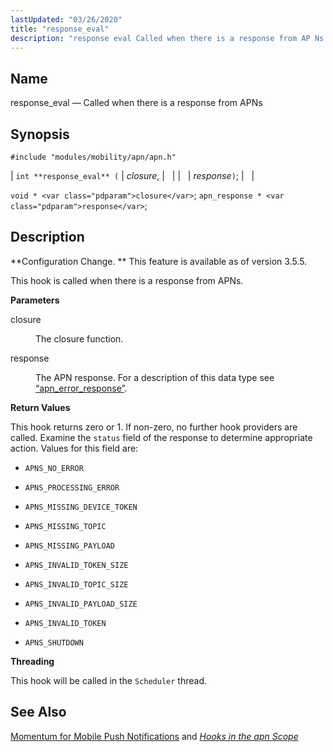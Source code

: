 ```yaml
---
lastUpdated: "03/26/2020"
title: "response_eval"
description: "response eval Called when there is a response from AP Ns int response eval closure response void closure apn response response Configuration Change This feature is available as of version 3 5 5 This hook is called when there is a response from AP Ns closure The closure function response..."
---
```


<a name="hooks.apn.response_eval"></a> 
## Name

response_eval — Called when there is a response from APNs

## Synopsis

`#include "modules/mobility/apn/apn.h"`

| `int **response_eval** (` | <var class="pdparam">closure</var>, |   |
|   | <var class="pdparam">response</var>`)`; |   |

`void * <var class="pdparam">closure</var>`;
`apn_response * <var class="pdparam">response</var>`;<a name="idp42871568"></a> 
## Description

**Configuration Change. ** This feature is available as of version 3.5.5.

This hook is called when there is a response from APNs.

**<a name="idp42868336"></a> Parameters**

<dl class="variablelist">

<dt>closure</dt>

<dd>

The closure function.

</dd>

<dt>response</dt>

<dd>

The APN response. For a description of this data type see [“apn_error_response”](/momentum/3/3-api/structs-apn-error-response).

</dd>

</dl>

**<a name="idp42864336"></a> Return Values**

This hook returns zero or 1\. If non-zero, no further hook providers are called. Examine the `status` field of the response to determine appropriate action. Values for this field are:

*   `APNS_NO_ERROR`

*   `APNS_PROCESSING_ERROR`

*   `APNS_MISSING_DEVICE_TOKEN`

*   `APNS_MISSING_TOPIC`

*   `APNS_MISSING_PAYLOAD`

*   `APNS_INVALID_TOKEN_SIZE`

*   `APNS_INVALID_TOPIC_SIZE`

*   `APNS_INVALID_PAYLOAD_SIZE`

*   `APNS_INVALID_TOKEN`

*   `APNS_SHUTDOWN`

**<a name="idp45450928"></a> Threading**

This hook will be called in the `Scheduler` thread.

<a name="idp43687328"></a> 
## See Also

[Momentum for Mobile Push Notifications](/momentum/3/3-push) and [*Hooks in the apn Scope*](/momentum/3/3-api/hooks-apn)